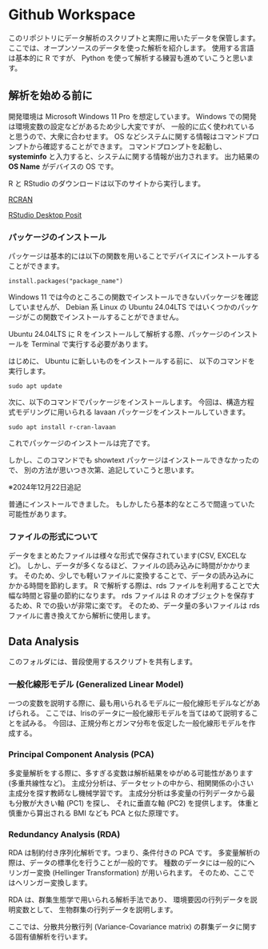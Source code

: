 # Github Workspace

このリポジトリにデータ解析のスクリプトと実際に用いたデータを保管します。
ここでは、オープンソースのデータを使った解析を紹介します。
使用する言語は基本的に R ですが、
Python を使って解析する練習も進めていこうと思います。

## 解析を始める前に

開発環境は Microsoft Windows 11 Pro を想定しています。
Windows での開発は環境変数の設定などがあるため少し大変ですが、
一般的に広く使われていると思うので、大衆に合わせます。
OS などシステムに関する情報はコマンドプロンプトから確認することができます。
コマンドプロンプトを起動し、**systeminfo**
と入力すると、システムに関する情報が出力されます。
出力結果の **OS Name** がデバイスの OS です。

R と RStudio のダウンロードは以下のサイトから実行します。

[RCRAN](https://cran.rstudio.com/)

[RStudio Desktop Posit](https://posit.co/download/rstudio-desktop/)

### パッケージのインストール
パッケージは基本的には以下の関数を用いることでデバイスにインストールすることができます。

```
install.packages("package_name")
```

Windows 11 では今のところこの関数でインストールできないパッケージを確認していませんが、
Debian 系 Linux の Ubuntu 24.04LTS ではいくつかのパッケージがこの関数でインストールすることができません。

Ubuntu 24.04LTS に R
をインストールして解析する際、パッケージのインストールを Terminal
で実行する必要があります。

はじめに、 Ubuntu に新しいものをインストールする前に、
以下のコマンドを実行します。

```
sudo apt update
```

次に、以下のコマンドでパッケージをインストールします。
今回は、構造方程式モデリングに用いられる lavaan
パッケージをインストールしていきます。

```
sudo apt install r-cran-lavaan
```

これでパッケージのインストールは完了です。

しかし、このコマンドでも showtext パッケージはインストールできなかったので、
別の方法が思いつき次第、追記していこうと思います。

※2024年12月22日追記

普通にインストールできました。
もしかしたら基本的なところで間違っていた可能性があります。

### ファイルの形式について
データをまとめたファイルは様々な形式で保存されています(CSV, EXCELなど)。
しかし、データが多くなるほど、ファイルの読み込みに時間がかかります。
そのため、少しでも軽いファイルに変換することで、データの読み込みにかかる時間を節約します。
R で解析する際は、rds ファイルを利用することで大幅な時間と容量の節約になります。
rds ファイルは R のオブジェクトを保存するため、R での扱いが非常に楽です。
そのため、データ量の多いファイルは rds ファイルに書き換えてから解析に使用します。

## Data Analysis

このフォルダには、普段使用するスクリプトを共有します。

### 一般化線形モデル (Generalized Linear Model)

一つの変数を説明する際に、最も用いられるモデルに一般化線形モデルなどがあげられる。
ここでは、Irisのデータに一般化線形モデルを当てはめて説明することを試みる。
今回は、正規分布とガンマ分布を仮定した一般化線形モデルを作成する。

### Principal Component Analysis (PCA)

多変量解析をする際に、多すぎる変数は解析結果をゆがめる可能性があります(多重共線性など)。
主成分分析は、データセットの中から、相関関係の小さい主成分を探す教師なし機械学習です。
主成分分析は多変量の行列データから最も分散が大きい軸 (PC1) を探し、
それに垂直な軸 (PC2) を提供します。
体重と慎重から算出される BMI なども PCA と似た原理です。

### Redundancy Analysis (RDA)

RDA は制約付き序列化解析です。つまり、条件付きの PCA です。
多変量解析の際は、データの標準化を行うことが一般的です。
種数のデータには一般的にへリンガー変換 (Hellinger Transformation) が用いられます。
そのため、ここではへリンガー変換します。

RDA は、群集生態学で用いられる解析手法であり、
環境要因の行列データを説明変数として、
生物群集の行列データを説明します。

ここでは、分散共分散行列 (Variance-Covariance matrix)
の群集データに関する固有値解析を行います。

